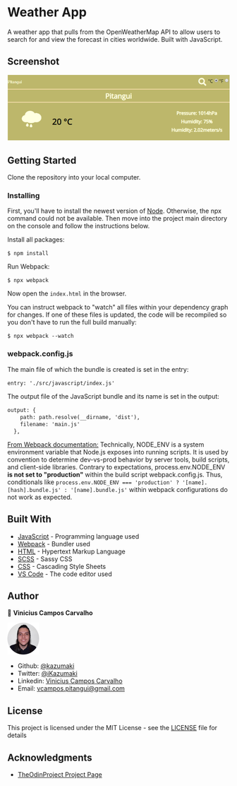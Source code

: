 # Weather App

A weather app that pulls from the OpenWeatherMap API to allow users to search for and view the forecast in cities worldwide. Built with JavaScript.

## Screenshot

![Screenshot of the webpage](src/images/screenshot.png) 

## Getting Started

Clone the repository into your local computer.

### Installing

First, you'll have to install the newest version of [Node](https://nodejs.org/en/download/). Otherwise, the npx command could not be available. Then move into the project main directory on the console and follow the instructions below. 

Install all packages:

```
$ npm install
```

Run Webpack:

```
$ npx webpack
```

Now open the `index.html` in the browser.


You can instruct webpack to "watch" all files within your dependency graph for changes. If one of these files is updated, the code will be recompiled so you don't have to run the full build manually:

```
$ npx webpack --watch
```

### webpack.config.js

The main file of which the bundle is created is set in the entry:

```
entry: './src/javascript/index.js'
```

The output file of the JavaScript bundle and its name is set in the output:

```
output: {
    path: path.resolve(__dirname, 'dist'),
    filename: 'main.js'
  },
```

[From Webpack documentation:](https://webpack.js.org/guides/production/) Technically, NODE_ENV is a system environment variable that Node.js exposes into running scripts. It is used by convention to determine dev-vs-prod behavior by server tools, build scripts, and client-side libraries. Contrary to expectations, process.env.NODE_ENV **is not set to "production"** within the build script webpack.config.js. Thus, conditionals like `process.env.NODE_ENV === 'production' ? '[name].[hash].bundle.js' : '[name].bundle.js'` within webpack configurations do not work as expected.

## Built With

* [JavaScript](https://www.javascript.com/) - Programming language used
* [Webpack](https://webpack.js.org/) - Bundler used
* [HTML](https://en.wikipedia.org/wiki/HTML) - Hypertext Markup Language
* [SCSS](https://sass-lang.com/) - Sassy CSS
* [CSS](https://www.w3.org/Style/CSS/Overview.en.html) - Cascading Style Sheets
* [VS Code](https://code.visualstudio.com/) - The code editor used 

## Author

👤 **Vinicius Campos Carvalho**

<a href="https://github.com/kazumaki" rel="noopener noreferrer" target="_blank">

  ![Screenshot Image](src/images/vinicius-profile.png) 

</a>

- Github: [@kazumaki](https://github.com/kazumaki)
- Twitter: [@iKazumaki](https://twitter.com/iKazumaki)
- Linkedin: [Vinicius Campos Carvalho](https://www.linkedin.com/in/vcamposcarvalho/)
- Email: [vcampos.pitangui@gmail.com](vcampos.pitangui@gmail.com)

## License

This project is licensed under the MIT License - see the [LICENSE](LICENSE) file for details

## Acknowledgments

* [TheOdinProject Project Page](https://www.theodinproject.com/courses/javascript/lessons/weather-app)
